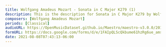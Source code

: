 ```yaml
---
title: Wolfgang Amadeus Mozart - Sonata in C Major K279 (1)
description: This is the description for Sonata in C Major K279 by Wolfgang Amadeus Mozart
composers: [Wolfgang Amadeus Mozart]
periods: [Classical]
audioURL: https://OpenMusicDataset.github.io/Maestro/maestro-v3.0.0/2015/MIDI-Unprocessed_R1_D2-13-20_mid--AUDIO-from_mp3_18_R1_2015_wav--3.midi
formURL: https://docs.google.com/forms/d/e/1FAIpQLScQkbume61hzRg6ue_amsYkFLq9pQPwOxmRmKfHoVRcZEolUA/viewform
date: 2021-08-08T07:43:13-06:00
---
```

